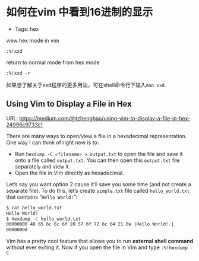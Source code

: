 # 如何在vim 中看到16进制的显示

- Tags: hex

view hex mode in vim

```vim
:%!xxd
```

return to normal mode from hex mode

```vim
:%!xxd -r
```

如果想了解关于xxd程序的更多用法，可在shell命令行下输入`man xxd`.

## Using Vim to Display a File in Hex

URL: https://medium.com/@tzhenghao/using-vim-to-display-a-file-in-hex-24996c9733c1

There are many ways to open/view a file in a hexadecimal representation. One way I can think of right now is to:

- Run `hexdump -C <filename> > output.txt` to open the file and save it onto a file called `output.txt`. You can then open this `output.txt` file separately and view it.
- Open the file in Vim directly as hexadecimal.

Let’s say you want option 2 cause it’ll save you some time (and not create a separate file). To do this, let’s create `simple.txt` file called `hello_world.txt` that contains “`Hello World!`”:

```bash
$ cat hello_world.txt
Hello World!
$ hexdump -C hello_world.txt
00000000 48 65 6c 6c 6f 20 57 6f 72 6c 64 21 0a |Hello World!.|
0000000d
```

Vim has a pretty cool feature that allows you to run **external shell command** without ever exiting it. Now if you open the file in Vim and type `:%!hexdump -C`